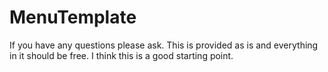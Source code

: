 # MenuTemplate
 
If you have any questions please ask. This is provided as is and everything in it should be free. I think this is a good starting point.
